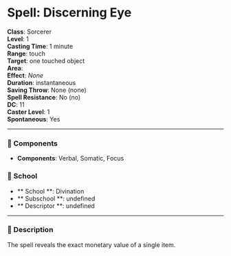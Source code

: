 
# Spell: Discerning Eye
**Class**: Sorcerer  
**Level**: 1  
**Casting Time**: 1 minute  
**Range**: touch  
**Target**: one touched object  
**Area**:   
**Effect**: _None_  
**Duration**: instantaneous  
**Saving Throw**: None (none)  
**Spell Resistance**: No (no)  
**DC**: 11  
**Caster Level**: 1  
**Spontaneous**: Yes

---

### 🔮 Components
- **Components**: Verbal, Somatic, Focus

### 🏫 School
- ** School **: Divination
- ** Subschool **: undefined
- ** Descriptor **: undefined
---

### 📜 Description
The spell reveals the exact monetary value of a single item.
